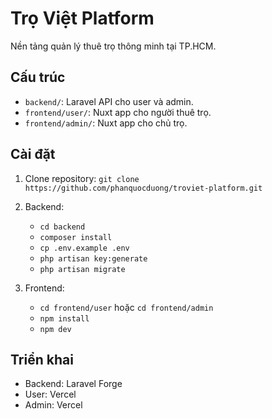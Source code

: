 # Trọ Việt Platform

Nền tảng quản lý thuê trọ thông minh tại TP.HCM.

## Cấu trúc

-   `backend/`: Laravel API cho user và admin.
-   `frontend/user/`: Nuxt app cho người thuê trọ.
-   `frontend/admin/`: Nuxt app cho chủ trọ.

## Cài đặt

1. Clone repository: `git clone https://github.com/phanquocduong/troviet-platform.git`
2. Backend:
    - `cd backend`
    - `composer install`
    - `cp .env.example .env`
    - `php artisan key:generate`
    - `php artisan migrate`
3. Frontend:

    - `cd frontend/user` hoặc `cd frontend/admin`
    - `npm install`
    - `npm dev`

## Triển khai

-   Backend: Laravel Forge
-   User: Vercel
-   Admin: Vercel

